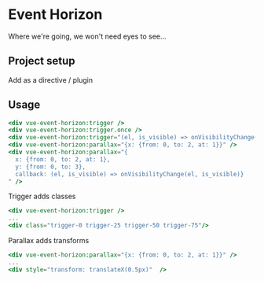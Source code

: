# Event Horizon
Where we're going, we won't need eyes to see...

## Project setup
Add as a directive / plugin

## Usage
```jsx
<div vue-event-horizon:trigger />
<div vue-event-horizon:trigger.once />
<div vue-event-horizon:trigger="(el, is_visible) => onVisibilityChange(el, is_visible)" />
<div vue-event-horizon:parallax="{x: {from: 0, to: 2, at: 1}}" />
<div vue-event-horizon:parallax="{
  x: {from: 0, to: 2, at: 1}, 
  y: {from: 0, to: 3}, 
  callback: (el, is_visible) => onVisibilityChange(el, is_visible)}
" />
```

Trigger adds classes

```jsx
<div vue-event-horizon:trigger />
...
<div class="trigger-0 trigger-25 trigger-50 trigger-75"/>
```

Parallax adds transforms

```jsx
<div vue-event-horizon:parallax="{x: {from: 0, to: 2, at: 1}}" />
...
<div style="transform: translateX(0.5px)"  />
```